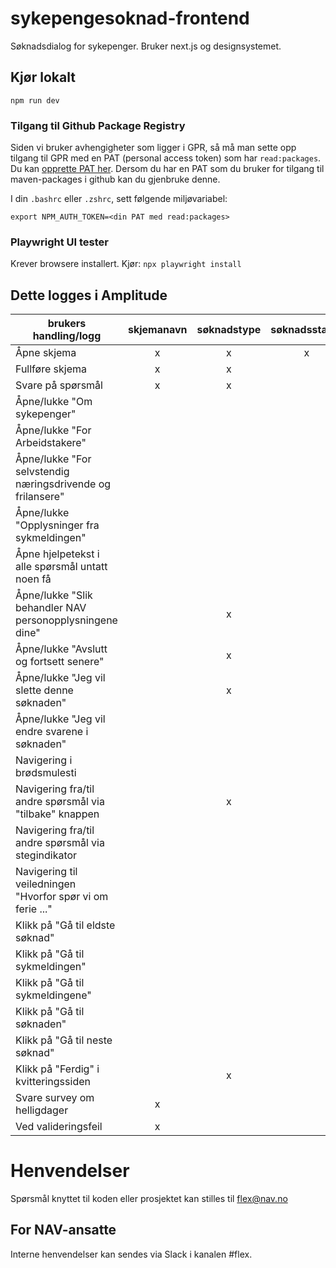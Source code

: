 # sykepengesoknad-frontend
Søknadsdialog for sykepenger. Bruker next.js og designsystemet.


## Kjør lokalt
`npm run dev`

### Tilgang til Github Package Registry

Siden vi bruker avhengigheter som ligger i GPR, så må man sette opp tilgang til GPR med en PAT (personal access token) som har `read:packages`. Du kan [opprette PAT her](https://github.com/settings/tokens). Dersom du har en PAT som du bruker for tilgang til maven-packages i github kan du gjenbruke denne.

I din `.bashrc` eller `.zshrc`, sett følgende miljøvariabel:

`export NPM_AUTH_TOKEN=<din PAT med read:packages>`

### Playwright UI tester
Krever browsere installert. Kjør: `npx playwright install`



## Dette logges i Amplitude


| brukers handling/logg                                      | skjemanavn | søknadstype | søknadsstatus | spørsmålstag | tekst | svar (hoved) | komponentnavn |
|------------------------------------------------------------|:----------:|:-----------:|:-------------:|:------------:|:-----:|:------------:|:-------------:|
| Åpne skjema                                                |     x      |      x      |       x       |              |       |              |               |
| Fullføre skjema                                            |     x      |      x      |               |              |       |              |               |
| Svare på spørsmål                                          |     x      |      x      |               |      x       |       |      x       |               |
| Åpne/lukke "Om sykepenger"                                 |            |             |               |              |   x   |              |       x       |
| Åpne/lukke "For Arbeidstakere"                             |            |             |               |              |   x   |              |       x       |
| Åpne/lukke "For selvstendig næringsdrivende og frilansere" |            |             |               |              |   x   |              |       x       |
| Åpne/lukke "Opplysninger fra sykmeldingen"                 |            |             |               |      x       |       |              |       x       |
| Åpne hjelpetekst i alle spørsmål untatt noen få            |            |             |               |      x       |       |              |       x       |
| Åpne/lukke "Slik behandler NAV personopplysningene dine"   |            |      x      |               |              |   x   |              |       x       |
| Åpne/lukke "Avslutt og fortsett senere"               |            |      x      |               |              |       |              |       x       |
| Åpne/lukke "Jeg vil slette denne søknaden"         |            |      x      |               |              |       |              |       x       |
| Åpne/lukke "Jeg vil endre svarene i søknaden"              |            |             |               |              |   x   |              |               |
| Navigering i brødsmulesti                                  |            |             |               |              |   x   |              |               |
| Navigering fra/til andre spørsmål via "tilbake" knappen    |            |      x      |               |      x       |   x   |              |               |
| Navigering fra/til andre spørsmål via stegindikator        |            |             |               |      x       |       |              |               |
| Navigering til veiledningen "Hvorfor spør vi om ferie ..." |            |             |               |              |   x   |              |               |
| Klikk på "Gå til eldste søknad"                            |            |             |               |              |   x   |              |       x       |
| Klikk på "Gå til sykmeldingen"                             |            |             |               |              |   x   |              |       x       |
| Klikk på "Gå til sykmeldingene"                            |            |             |               |              |   x   |              |       x       |
| Klikk på "Gå til søknaden"                                 |            |             |               |              |   x   |              |       x       |
| Klikk på "Gå til neste søknad"                             |            |             |               |              |   x   |              |       x       |
| Klikk på "Ferdig" i kvitteringssiden                       |            |      x      |               |              |   x   |              |               |
| Svare survey om helligdager                                |     x      |             |               |              |   x   |      x       |               |
| Ved valideringsfeil                                        |     x      |             |               |      x       |       |              |               |


# Henvendelser

Spørsmål knyttet til koden eller prosjektet kan stilles til flex@nav.no

## For NAV-ansatte

Interne henvendelser kan sendes via Slack i kanalen #flex.
